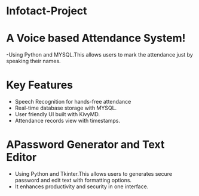 # Infotact-Project

# A Voice based Attendance System!
   -Using Python and MYSQL.This allows users to mark the attendance just by speaking their names.
   # Key Features
   - Speech Recognition for hands-free attendance
   - Real-time database storage with MYSQL.
   - User friendly UI built with KivyMD.
   - Attendance records view with timestamps.

# APassword Generator and Text Editor
   - Using Python and Tkinter.This allows users to generates secure password and edit text with formatting options.
   - It enhances productivity and security in one interface.
     
